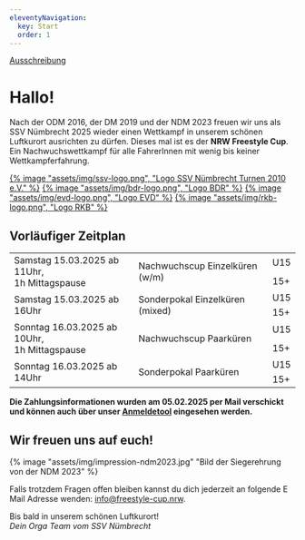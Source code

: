 ```yaml
---
eleventyNavigation:
  key: Start
  order: 1
---
```


[Ausschreibung](/ausschreibung)

# Hallo!

Nach der ODM 2016, der DM 2019 und der NDM 2023 freuen wir uns als SSV Nümbrecht 2025 wieder einen Wettkampf in unserem schönen Luftkurort ausrichten zu dürfen. Dieses mal ist es der **NRW Freestyle Cup**. Ein Nachwuchswettkampf für alle FahrerInnen mit wenig bis keiner Wettkampferfahrung.

<div class="logo-line">
<a target="_blank" rel="norefferer" href="https://www.ssvnuembrecht-turnen.de/index.php/abteilungen/einradfahren">{% image "assets/img/ssv-logo.png", "Logo SSV Nümbrecht Turnen 2010 e.V." %}</a>
<a target="_blank" rel="norefferer" href="https://einrad-bdr.de/">{% image "assets/img/bdr-logo.png", "Logo BDR" %}</a>
<a target="_blank" rel="norefferer" href="https://www.einradverband.de/">{% image "assets/img/evd-logo.png", "Logo EVD" %}</a>
<a target="_blank" rel="norefferer" href="https://rkbsoli.org/sportwelten/einradfahren-nach-iuf/">{% image "assets/img/rkb-logo.png", "Logo RKB" %}</a>
</div>

## Vorläufiger Zeitplan

<table>
  <tr>
    <td rowspan=2>Samstag 15.03.2025 ab 11Uhr,<br>1h Mittagspause</td>
    <td rowspan=2>Nachwuchscup Einzelküren (w/m)</td>
    <td>U15</td>
  </tr>
  <tr>
    <td>15+</td>
  </tr>
  <tr>
    <td rowspan=2>Samstag 15.03.2025 ab 16Uhr</td>
    <td rowspan=2>Sonderpokal Einzelküren (mixed)</td>
    <td>U15</td>
  </tr>
  <tr>
    <td>15+</td>
  </tr>
  <tr>
    <td rowspan=2>Sonntag 16.03.2025 ab 10Uhr,<br>1h Mittagspause</td>
    <td rowspan=2>Nachwuchscup Paarküren</td>
    <td>U15</td>
  </tr>
  <tr>
    <td>15+</td>
  </tr>
  <tr>
    <td rowspan=2>Sonntag 16.03.2025 ab 14Uhr</td>
    <td rowspan=2>Sonderpokal Paarküren</td>
    <td>U15</td>
  </tr>
  <tr>
    <td>15+</td>
  </tr>
</table>

**Die Zahlungsinformationen wurden am 05.02.2025 per Mail verschickt und können auch über unser [Anmeldetool](https://anmeldung.freestyle-cup.nrw/) eingesehen werden.**

## Wir freuen uns auf euch!

<div class="centerImage">
{% image "assets/img/impression-ndm2023.jpg" "Bild der Siegerehrung von der NDM 2023" %}
</div>

Falls trotzdem Fragen offen bleiben kannst du dich jederzeit an folgende E Mail Adresse wenden: [info@freestyle-cup.nrw](mailto:info@freestyle-cup.nrw).

Bis bald in unserem schönen Luftkurort!\
_Dein Orga Team vom SSV Nümbrecht_
